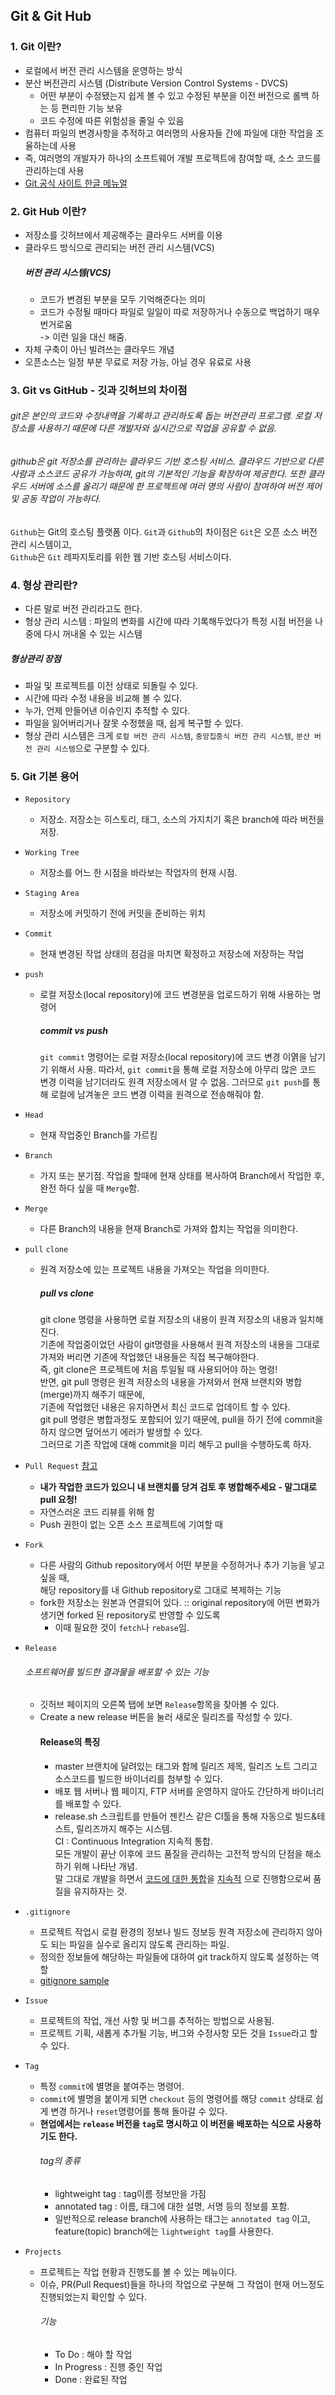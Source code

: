 ## Git & Git Hub

  ### 1. Git 이란?
  * 로컬에서 버전 관리 시스템을 운영하는 방식
  * 분산 버전관리 시스템 (Distribute Version Control Systems - DVCS)
 	* 어떤 부분이 수정됐는지 쉽게 볼 수 있고 수정된 부분을 이전 버전으로 롤백 하는 등 편리한 기능 보유
 	* 코드 수정에 따른 위험성을 줄일 수 있음
  * 컴퓨터 파일의 변경사항을 추적하고 여러명의 사용자들 간에 파일에 대한 작업을 조율하는데 사용
  * 즉, 여러명의 개발자가 하나의 소프트웨어 개발 프로젝트에 참여할 때, 소스 코드를 관리하는데 사용
  * [Git 공식 사이트 한글 메뉴얼](https://git-scm.com/book/ko/v2)

  ### 2. Git Hub 이란?
  * 저장소를 깃허브에서 제공해주는 클라우드 서버를 이용
  * 클라우드 방식으로 관리되는 버전 관리 시스템(VCS)
  	##### 버전 관리 시스템(VCS)
  	* 코드가 변경된 부분을 모두 기억해준다는 의미
 	* 코드가 수정될 때마다 파일로 일일이 따로 저장하거나 수동으로 백업하기 매우 번거로움 <br>
 	-> 이런 일을 대신 해줌.
  * 자체 구축이 아닌 빌려쓰는 클라우드 개념
  * 오픈소스는 일정 부분 무료로 저장 가능, 아닐 경우 유료로 사용

  ### 3. Git vs GitHub - 깃과 깃허브의 차이점
  ###### git은 본인의 코드와 수정내역을 기록하고 관리하도록 돕는 버전관리 프로그램. 로컬 저장소를 사용하기 때문에 다른 개발자와 실시간으로 작업을 공유할 수 없음.
  ###### github은 git 저장소를 관리하는 클라우드 기반 호스팅 서비스. 클라우드 기반으로 다른 사람과 소스코드 공유가 가능하며, git의 기본적인 기능을 확장하여 제공한다. 또한 클라우드 서버에 소스를 올리기 때문에 한 프로젝트에 여러 명의 사람이 참여하여 버전 제어 및 공동 작업이 가능하다.
  `Github`는 Git의 호스팅 플랫폼 이다.
  `Git`과 `Github`의 차이점은 `Git`은 오픈 소스 버전 관리 시스템이고, <br>
  `Github`은 `Git` 레파지토리를 위한 웹 기반 호스팅 서비스이다.

  ### 4. 형상 관리란?
  * 다른 말로 버전 관리라고도 한다.
  * 형상 관리 시스템 : 파일의 변화를 시간에 따라 기록해두었다가 특정 시점 버전을 나중에 다시 꺼내올 수 있는 시스템
  ##### 형상관리 장점
  * 파일 및 프로젝트를 이전 상태로 되돌릴 수 있다.
  * 시간에 따라 수정 내용을 비교해 볼 수 있다.
  * 누가, 언제 만들어낸 이슈인지 추적할 수 있다.
  * 파일을 잃어버리거나 잘못 수정했을 때, 쉽게 복구할 수 있다.
  * 형상 관리 시스템은 크게 `로컬 버전 관리 시스템`, `중앙집중식 버전 관리 시스템`, `분산 버전 관리 시스템`으로 구분할 수 있다.

  ### 5. Git 기본 용어
  * `Repository` 
  	* 저장소. 저장소는 히스토리, 태그, 소스의 가지치기 혹은 branch에 따라 버전을 저장. 
 
  * `Working Tree`
  	* 저장소를 어느 한 시점을 바라보는 작업자의 현재 시점. 
 
  * `Staging Area`
  	* 저장소에 커밋하기 전에 커밋을 준비하는 위치 
 
  * `Commit`
  	* 현재 변경된 작업 상태의 점검을 마치면 확정하고 저장소에 저장하는 작업 
 
  * `push`
 	* 로컬 저장소(local repository)에 코드 변경분을 업로드하기 위해 사용하는 명령어 
 
 		 ##### commit vs push
 		 `git commit` 명령어는 로컬 저장소(local repository)에 코드 변경 이엵을 남기기 위해서 사용.
 		 따라서, `git commit`을 통해 로컬 저장소에 아무리 많은 코드 변경 이력을 남기더라도 원격 저장소에서 알 수 없음.
 		 그러므로 `git push`를 통해 로컬에 남겨놓은 코드 변경 이력을 원격으로 전송해줘야 함. 
 
  * `Head`
  	* 현재 작업중인 Branch를 가르킴  
 
  * `Branch`
  	* 가지 또는 분기점. 작업을 할때에 현재 상태를 복사하여 Branch에서 작업한 후, 완전 하다 싶을 때 `Merge`함.
 
  * `Merge`
  	* 다른 Branch의 내용을 현재 Branch로 가져와 합치는 작업을 의미한다. 
 
  * `pull` `clone`
 	* 원격 저장소에 있는 프로젝트 내용을 가져오는 작업을 의미한다. 
 
 		 ##### pull vs clone
 		 git clone 명령을 사용하면 로컬 저장소의 내용이 원격 저장소의 내용과 일치해진다. <br>
 		 기존에 작업중이었던 사람이 git명령을 사용해서 원격 저장소의 내용을 그대로 가져와 버리면 기존에 작업했던 내용들은 직접 복구해야한다. <br> 
 		 즉, git clone은 프로젝트에 처음 투일될 때 사용되어야 하는 명령! <br>
 		 반면, git pull 명령은 원격 저장소의 내용을 가져와서 현재 브랜치와 병합(merge)까지 해주기 때문에,  <br>
 		 기존에 작업했던 내용은 유지하면서 최신 코드로 업데이트 할 수 있다. <br>
 		 git pull 명령은 병합과정도 포함되어 있기 때문에, pull을 하기 전에 commit을 하지 않으면 덮어쓰기 에러가 발생할 수 있다. <br>
 		 그러므로 기존 작업에 대해 commit을 미리 해두고 pull을 수행하도록 하자. <br> 
 
  * `Pull Request` [참고]("https://velog.io/@zansol/Pull-Request-%EC%9D%B4%ED%95%B4%ED%95%98%EA%B8%B0")
 	* __내가 작업한 코드가 있으니 내 브랜치를 당겨 검토 후 병합해주세요 -  말그대로 pull 요청!__ 
 	* 자연스러온 코드 리뷰를 위해 함
 	* Push 권한이 없는 오픈 소스 프로젝트에 기여할 때 
 
  * `Fork`
 	* 다른 사람의 Github repository에서 어떤 부분을 수정하거나 추가 기능을 넣고 싶을 때, <br>
 	  해당 repository를 내 Github repository로 그대로 복제하는 기능
 	* fork한 저장소는 원본과 연결되어 있다. :: original repository에 어떤 변화가 생기면 forked 된 repository로 반영할 수 있도록 <br>
 	  -  이때 필요한 것이 `fetch`나 `rebase`임.
 
  * `Release`
 	###### 소프트웨어를 빌드한 결과물을 배포할 수 있는 기능
 	* 깃허브 페이지의 오른쪽 탭에 보면 `Release`항목을 찾아볼 수 있다.
 	* Create a new release 버튼을 눌러 새로운 릴리즈를 작성할 수 있다.
 		 #### Release의 특징
 		 * master 브랜치에 달려있는 태그와 함께 릴리즈 제목, 릴리즈 노트 그리고 소스코드를 빌드한 바이너리를 첨부할 수 있다.
 		 * 배포 웹 서버나 웹 페이지, FTP 서버를 운영하지 않아도 간단하게 바이너리를 배포할 수 있다.
 		 * release.sh 스크립트를 만들어 젠킨스 같은 CI툴을 통해 자동으로 빌드&테스트, 릴리즈까지 해주는 시스템. <br> 
 			 CI : Continuous Integration 지속적 통합. <br>
 			 모든 개발이 끝난 이후에 코드 품질을 관리하는 고전적 방식의 단점을 해소하기 위해 나타난 개념. <br>
 			 말 그대로 개발을 하면서 <u>코드에 대한 통합</u>을 <u>지속적</u> 으로 진행함으로써 품질을 유지하자는 것. <br>
 
  * `.gitignore`
 	* 프로젝트 작업시 로컬 환경의 정보나 빌드 정보등 원격 저장소에 관리하지 않아도 되는 파일을 실수로 올리지 않도록 관리하는 파일.
 	* 정의한 정보들에 해당하는 파일들에 대하여 git track하지 않도록 설정하는 역할
 	* [gitignore sample]("https://github.com/github/gitignore")
 
  * `Issue`
 	* 프로젝트의 작업, 개선 사항 및 버그를 추적하는 방법으로 사용됨.
 	* 프로젝트 기획, 새롭게 추가될 기능, 버그와 수정사항 모든 것을 `Issue`라고 할 수 있다. <br>
 
  * `Tag`
 	* 특정 `commit`에 별명을 붙여주는 명령어.
 	* `commit`에 별명을 붙이게 되면 `checkout` 등의 명령어를 해당 `commit` 상태로 쉽게 변경 하거나 `reset`명령어를 통해 돌아갈 수 있다.
 	* __현업에서는 `release` 버전을 `tag`로 명시하고 이 버전을 배포하는 식으로 사용하기도 한다.__
 		 ###### tag의 종류
 		 * lightweight tag : tag이름 정보만을 가짐
 		 * annotated tag : 이름, 태그에 대한 설명, 서명 등의 정보를 포함.
 		 * 일반적으로 release branch에 사용하는 태그는 `annotated tag` 이고,
 		   feature(topic) branch에는 `lightweight tag`를 사용한다. <br>
 
  * `Projects`
 	* 프로젝트는 작업 현황과 진행도를 볼 수 있는 메뉴이다.
 	* 이슈, PR(Pull Request)들을 하나의 작업으로 구분해 그 작업이 현재 어느정도 진행되었는지 확인할 수 있다.
 		 ###### 기능
 		 * To Do : 해야 할 작업
 		 * In Progress : 진행 중인 작업
 		 * Done : 완료된 작업
 
